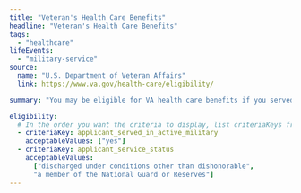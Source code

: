 ```yaml
---
title: "Veteran's Health Care Benefits"
headline: "Veteran's Health Care Benefits"
tags:
  - "healthcare"
lifeEvents:
  - "military-service"
source:
  name: "U.S. Department of Veteran Affairs"
  link: https://www.va.gov/health-care/eligibility/

summary: "You may be eligible for VA health care benefits if you served in the active military, naval, or air service that covers regular checkups with your primary care provider and appointments with specialists."

eligibility:
  # In the order you want the criteria to display, list criteriaKeys from the csv here, each followed by a comma-separated list of which values indicate eligibility for that criteria. Wrap individual values in quotes if they have inner commas.
  - criteriaKey: applicant_served_in_active_military
    acceptableValues: ["yes"]
  - criteriaKey: applicant_service_status
    acceptableValues:
      ["discharged under conditions other than dishonorable", 
      "a member of the National Guard or Reserves"]
---
```

